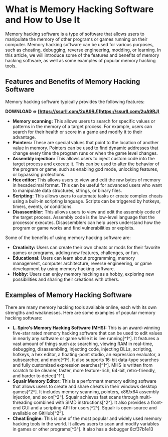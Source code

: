 
 
# What is Memory Hacking Software and How to Use It
 
Memory hacking software is a type of software that allows users to manipulate the memory of other programs or games running on their computer. Memory hacking software can be used for various purposes, such as cheating, debugging, reverse engineering, modding, or learning. In this article, we will introduce some of the features and benefits of memory hacking software, as well as some examples of popular memory hacking tools.
 
## Features and Benefits of Memory Hacking Software
 
Memory hacking software typically provides the following features:
 
**DOWNLOAD ⇒ [https://ssurll.com/2uA9RJ](https://ssurll.com/2uA9RJ)**


 
- **Memory scanning:** This allows users to search for specific values or patterns in the memory of a target process. For example, users can search for their health or score in a game and modify it to their advantage.
- **Pointers:** These are special values that point to the location of another value in memory. Pointers can be used to find dynamic addresses that change every time the program runs or when the game level changes.
- **Assembly injection:** This allows users to inject custom code into the target process and execute it. This can be used to alter the behavior of the program or game, such as enabling god mode, unlocking features, or bypassing protections.
- **Hex editor:** This allows users to view and edit the raw bytes of memory in hexadecimal format. This can be useful for advanced users who want to manipulate data structures, strings, or binary files.
- **Scripting:** This allows users to automate tasks or create complex cheats using a built-in scripting language. Scripts can be triggered by hotkeys, timers, events, or conditions.
- **Disassembler:** This allows users to view and edit the assembly code of the target process. Assembly code is the low-level language that the processor executes. Disassemblers can help users understand how the program or game works and find vulnerabilities or exploits.

Some of the benefits of using memory hacking software are:

- **Creativity:** Users can create their own cheats or mods for their favorite games or programs, adding new features, challenges, or fun.
- **Educational:** Users can learn about programming, memory management, computer architecture, reverse engineering, or game development by using memory hacking software.
- **Hobby:** Users can enjoy memory hacking as a hobby, exploring new possibilities and sharing their creations with others.

## Examples of Memory Hacking Software
 
There are many memory hacking tools available online, each with its own strengths and weaknesses. Here are some examples of popular memory hacking software:

- **L. Spiro's Memory Hacking Software (MHS):** This is an award-winning five-star rated memory hacking software that can be used to edit values in nearly any software or game while it is live running[^1^]. It features a vast amount of things such as: searching, viewing RAM in real-time, debugging, disassembling, injecting code, injecting DLLs, scripting, hotkeys, a hex editor, a floating-point studio, an expression evaluator, a subsearcher, and more[^1^]. It also supports 16-bit data-type searches and fully customized expression searches[^1^]. MHS is written from scratch to be cleaner, faster, more feature-rich, 64-bit, retro-friendly, and harder to detect[^1^].
- **Squalr Memory Editor:** This is a performant memory editing software that allows users to create and share cheats in their windows desktop games[^2^]. It includes memory scanning, pointers, x86/x64 assembly injection, and so on[^2^]. Squalr achieves fast scans through multi-threading combined with SIMD instructions[^2^]. It also provides a front-end GUI and a scripting API for users[^2^]. Squalr is open-source and available on GitHub[^2^].
- **Cheat Engine:** This is one of the most popular and widely used memory hacking tools in the world. It allows users to scan and modify variables in games or other programs[^3^]. It also has a debugger 8cf37b1e13


